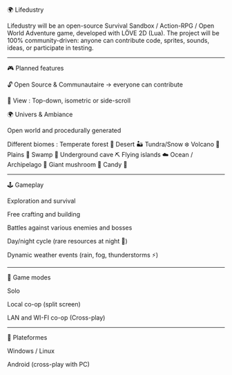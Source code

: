 
🌍 Lifedustry

Lifedustry will be an open-source Survival Sandbox / Action-RPG / Open World Adventure game, developed with LÖVE 2D (Lua).
The project will be 100% community-driven: anyone can contribute code, sprites, sounds, ideas, or participate in testing.


---

🎮 Planned features

🔓 Open Source & Communautaire → everyone can contribute

🎥 View : Top-down, isometric or side-scroll


🌍 Univers & Ambiance

Open world and procedurally generated

Different biomes :
Temperate forest 🌲
Desert 🏜️
Tundra/Snow ❄️
Volcano 🌋
Plains 🌾
Swamp 🐸
Underground cave ⛏️
Flying islands ☁️
Ocean / Archipelago 🌊
Giant mushroom 🍄
Candy 🍭



---

🕹️ Gameplay

Exploration and survival

Free crafting and building

Battles against various enemies and bosses

Day/night cycle (rare resources at night 🌙)

Dynamic weather events (rain, fog, thunderstorms ⚡)



---

👥 Game modes

Solo

Local co-op (split screen)

LAN and WI-FI co-op (Cross-play)



---

📱 Plateformes

Windows / Linux

Android (cross-play with PC)
